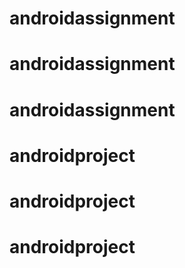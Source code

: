 # androidassignment
# androidassignment
# androidassignment
# androidproject
# androidproject
# androidproject
